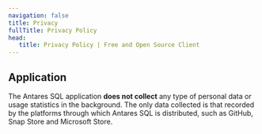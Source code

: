 ```yaml
---
navigation: false
title: Privacy
fullTitle: Privacy Policy
head:
   title: Privacy Policy | Free and Open Source Client
---
```


## Application

The Antares SQL application **does not collect** any type of personal data or usage statistics in the background.
The only data collected is that recorded by the platforms through which Antares SQL is distributed, such as GitHub, Snap Store and Microsoft Store.
